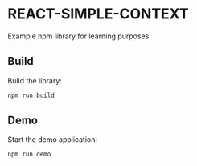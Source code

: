 # REACT-SIMPLE-CONTEXT

Example npm library for learning purposes.

## Build

Build the library:

```bash
npm run build
```

## Demo

Start the demo application:

```bash
npm run demo
```
